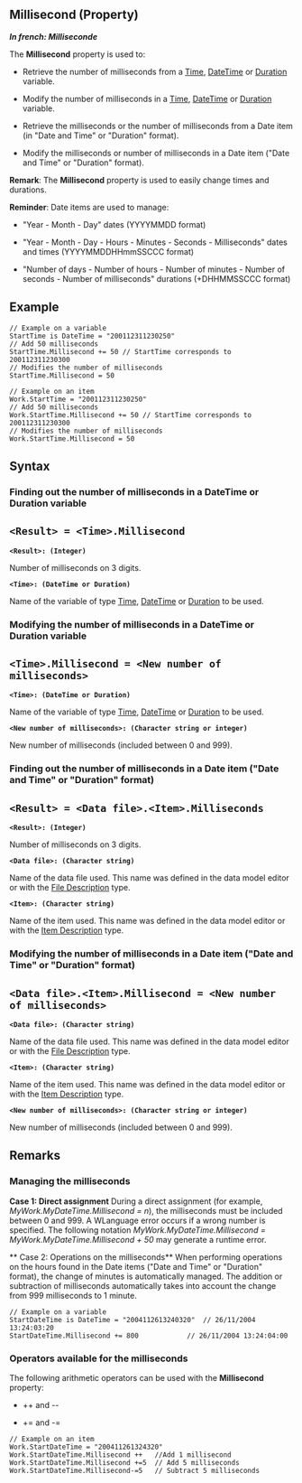 


## Millisecond (Property)

***In french: Milliseconde***
	



<a name="XUse"></a>
<a name="Use"></a>
<a name="description"></a>
The **Millisecond** property is used to:

- Retrieve the number of milliseconds from a [Time](../Motscles/1514068.md), [DateTime](../Motscles/1514070.md) or [Duration](../Motscles/1514069.md) variable.

- Modify the number of milliseconds in a [Time](../Motscles/1514068.md), [DateTime](../Motscles/1514070.md) or [Duration](../Motscles/1514069.md) variable.

- Retrieve the milliseconds or the number of milliseconds from a Date item (in "Date and Time" or "Duration" format). 
	

- Modify the milliseconds or number of milliseconds in a Date item ("Date and Time" or "Duration" format).
	




**Remark**: The **Millisecond** property is used to easily change times and durations.

**Reminder**: Date items are used to manage:

- "Year - Month - Day" dates (YYYYMMDD format)

- "Year - Month - Day - Hours - Minutes - Seconds - Milliseconds" dates and times (YYYYMMDDHHmmSSCCC format)

- "Number of days - Number of hours - Number of minutes - Number of seconds - Number of milliseconds" durations (+DHHMMSSCCC format)





<a name="Example1"></a>
<a name="sample_code"></a>

## Example


```wl
// Example on a variable
StartTime is DateTime = "200112311230250"
// Add 50 milliseconds
StartTime.Millisecond += 50	// StartTime corresponds to 200112311230300
// Modifies the number of milliseconds
StartTime.Millisecond = 50
```


<a name="Example2"></a>

```wl
// Example on an item
Work.StartTime = "200112311230250"
// Add 50 milliseconds
Work.StartTime.Millisecond += 50 // StartTime corresponds to 200112311230300
// Modifies the number of milliseconds
Work.StartTime.Millisecond = 50
```

<a name="XSYNTAX"></a>
<a name="SYNTAX1"></a>

## Syntax

### Finding out the number of milliseconds in a DateTime or Duration variable

`<Result> = <Time>.Millisecond`
---

**`<Result>: (Integer)`**

Number of milliseconds on 3 digits.

**`<Time>: (DateTime or Duration)`**

Name of the variable of type [Time](../Motscles/1514068.md), [DateTime](../Motscles/1514070.md) or [Duration](../Motscles/1514069.md) to be used.  


<a name="SYNTAX2"></a>

### Modifying the number of milliseconds in a DateTime or Duration variable

`<Time>.Millisecond = <New number of milliseconds>`
---

**`<Time>: (DateTime or Duration)`**

Name of the variable of type [Time](../Motscles/1514068.md), [DateTime](../Motscles/1514070.md) or [Duration](../Motscles/1514069.md) to be used.

**`<New number of milliseconds>: (Character string or integer)`**

New number of milliseconds (included between 0 and 999).  


<a name="SYNTAX3"></a>

### Finding out the number of milliseconds in a Date item ("Date and Time" or "Duration" format)

`<Result> = <Data file>.<Item>.Milliseconds`
---

**`<Result>: (Integer)`**

Number of milliseconds on 3 digits.

**`<Data file>: (Character string)`**

Name of the data file used. This name was defined in the data model editor or with the [File Description](../WDLang4/1514065.md) type.

**`<Item>: (Character string)`**

Name of the item used. This name was defined in the data model editor or with the [Item Description](../WDLang4/1514071.md) type.  


<a name="SYNTAX4"></a>

### Modifying the number of milliseconds in a Date item ("Date and Time" or "Duration" format)

`<Data file>.<Item>.Millisecond = <New number of milliseconds>`
---

**`<Data file>: (Character string)`**

Name of the data file used. This name was defined in the data model editor or with the [File Description](../WDLang4/1514065.md) type.

**`<Item>: (Character string)`**

Name of the item used. This name was defined in the data model editor or with the [Item Description](../WDLang4/1514071.md) type.

**`<New number of milliseconds>: (Character string or integer)`**

New number of milliseconds (included between 0 and 999).



<a name="NOTE0"></a>
<a name="NOTE0_1"></a>

## Remarks


### Managing the milliseconds
<a name="managing_the_milliseconds_ELTPARAGRAPHE000174"></a>

**Case 1: Direct assignment**
During a direct assignment (for example, *MyWork.MyDateTime.Millisecond = n*), the milliseconds must be included between 0 and 999. A WLanguage error occurs if a wrong number is specified.
The following notation *MyWork.MyDateTime.Millisecond = MyWork.MyDateTime.Millisecond + 50* may generate a runtime error.

** Case 2: Operations on the milliseconds**
When performing operations on the hours found in the Date items ("Date and Time" or "Duration" format), the change of minutes is automatically managed. The addition or subtraction of milliseconds automatically takes into account the change from 999 milliseconds to 1 minute.


```wl
// Example on a variable
StartDateTime is DateTime = "2004112613240320"	// 26/11/2004 13:24:03:20
StartDateTime.Millisecond += 800			// 26/11/2004 13:24:04:00
```

<a name="NOTE0_2"></a>


### Operators available for the milliseconds
<a name="operators_available_for_the_milliseconds_ELTPARAGRAPHE000191"></a>

The following arithmetic operators can be used with the **Millisecond** property: 

- ++  and  --

- +=  and  -=



```wl
// Example on an item
Work.StartDateTime = "200411261324320"
Work.StartDateTime.Millisecond ++	//Add 1 millisecond
Work.StartDateTime.Millisecond +=5	// Add 5 milliseconds
Work.StartDateTime.Millisecond-=5	// Subtract 5 milliseconds
```



